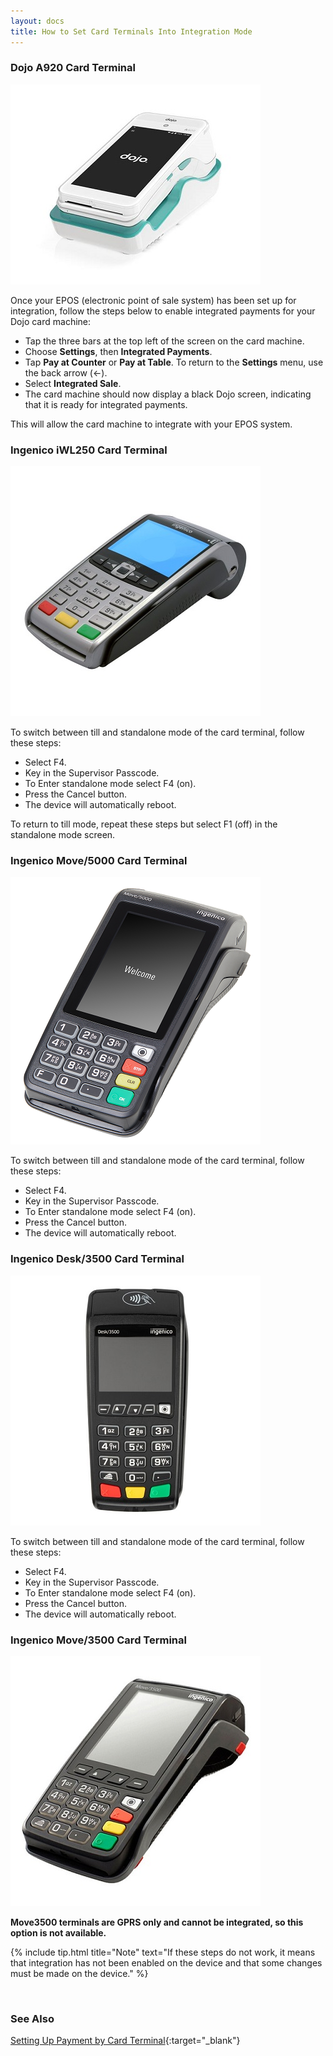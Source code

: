 ```yaml
---
layout: docs
title: How to Set Card Terminals Into Integration Mode
---
```


### Dojo A920 Card Terminal

   ![](media/garagehive-dojo-a920-card-terminal.png)

Once your EPOS (electronic point of sale system) has been set up for integration, follow the steps below to enable integrated payments for your Dojo card machine:

- Tap the three bars at the top left of the screen on the card machine.
- Choose **Settings**, then **Integrated Payments**.
- Tap **Pay at Counter** or **Pay at Table**. To return to the **Settings** menu, use the back arrow (&#8592;).
- Select **Integrated Sale**.
- The card machine should now display a black Dojo screen, indicating that it is ready for integrated payments.

This will allow the card machine to integrate with your EPOS system.

### Ingenico iWL250 Card Terminal

   ![](media/garagehive-ingenico-iwl250-card-terminal.jpg)

To switch between till and standalone mode of the card terminal, follow these steps:

- Select F4.
- Key in the Supervisor Passcode.
- To Enter standalone mode select F4 (on).
- Press the Cancel button.
- The device will automatically reboot.

To return to till mode, repeat these steps but select F1 (off) in the standalone mode screen.

### Ingenico Move/5000 Card Terminal

   ![](media/garagehive-ingenico-move5000-card-terminal.png)

To switch between till and standalone mode of the card terminal, follow these steps:

- Select F4.
- Key in the Supervisor Passcode.
- To Enter standalone mode select F4 (on).
- Press the Cancel button.
- The device will automatically reboot.

### Ingenico Desk/3500 Card Terminal

   ![](media/garagehive-ingenico-desk3500-card-terminal.jpg)

To switch between till and standalone mode of the card terminal, follow these steps:

- Select F4.
- Key in the Supervisor Passcode.
- To Enter standalone mode select F4 (on).
- Press the Cancel button.
- The device will automatically reboot.

### Ingenico Move/3500 Card Terminal

![](media/garagehive-ingenico-move3500-card-terminal.png)

**Move3500 terminals are GPRS only and cannot be integrated, so this option is not available.**

{% include tip.html title="Note" text="If these steps do not work, it means that integration has not been enabled on the device and that some changes must be made on the device." %}


<br>

### **See Also**
[Setting Up Payment by Card Terminal](garagehive-setting-up-payment-by-card-terminal.html){:target="_blank"}


